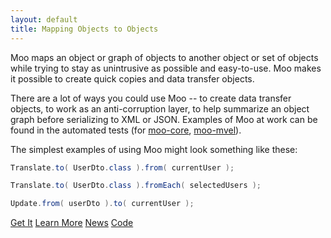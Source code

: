 ```yaml
---
layout: default
title: Mapping Objects to Objects
---
```

<div class="description">
Moo maps an object or graph of objects to another object or set of objects while trying to stay as unintrusive as possible and easy-to-use.  Moo makes it possible to create quick copies and data transfer objects.
</div>

There are a lot of ways you could use Moo -- to create data transfer objects, to work as an anti-corruption layer, to help summarize an object graph before serializing to XML or JSON. Examples of Moo at work can be found in the automated tests (for [moo-core][tests-core], [moo-mvel][tests-mvel]).

The simplest examples of using Moo might look something like these:

```java
Translate.to( UserDto.class ).from( currentUser );

Translate.to( UserDto.class ).fromEach( selectedUsers );

Update.from( userDto ).to( currentUser );
```

<div class="button-bar">
	<a class="button" href="/Moo/get-moo.html">Get It</a>
	<a class="button" href="https://github.com/geoffreywiseman/Moo/wiki">Learn More</a>
	<a class="button" href="/Moo/news.html">News</a>
	<a class="button" href="https://github.com/geoffreywiseman/Moo/">Code</a>
</div>

[tests-core]: https://github.com/geoffreywiseman/Moo/tree/master/moo-core/src/test/java/com/codiform/moo/
[tests-mvel]: https://github.com/geoffreywiseman/Moo/tree/master/moo-mvel/src/test/java/com/codiform/moo/
